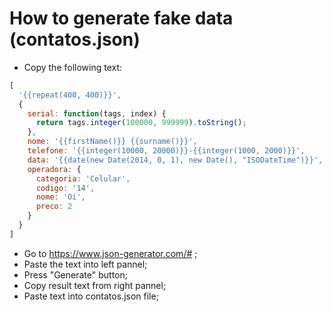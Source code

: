 # How to generate fake data (contatos.json)

- Copy the following text:

```javascript
[
  '{{repeat(400, 400)}}',
  {
    serial: function(tags, index) {
      return tags.integer(100000, 999999).toString();
    },
    nome: '{{firstName()}} {{surname()}}',
    telefone: '{{integer(10000, 20000)}}-{{integer(1000, 2000)}}',
    data: '{{date(new Date(2014, 0, 1), new Date(), "ISODateTime")}}',
    operadora: {
      categoria: 'Celular',
      codigo: '14',
      nome: 'Oi',
      preco: 2
    }
  }
]
```
- Go to https://www.json-generator.com/# ;
- Paste the text into left pannel;
- Press "Generate" button;
- Copy result text from right pannel;
- Paste text into contatos.json file;
